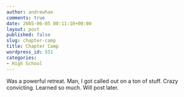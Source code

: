 ```yaml
---
author: andrewhao
comments: true
date: 2005-06-05 00:11:10+00:00
layout: post
published: false
slug: chapter-camp
title: Chapter Camp
wordpress_id: 551
categories:
- High School
---
```


Was a powerful retreat. Man, I got called out on a ton of stuff. Crazy convicting. Learned so much. Will post later.
